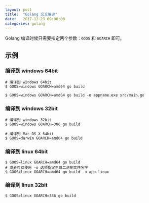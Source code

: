 ```yaml
---
layout: post
title:  "Golang 交叉编译"
date:   2017-12-29 09:00:00
categories: golang
---
```


Golang 编译时候只需要指定两个参数：`GOOS` 和 `GOARCH` 即可。

## 示例

### 编译到 windows 64bit
```shell
# 编译到 windows 64bit
$ GOOS=windows GOARCH=amd64 go build

$ GOOS=windows GOARCH=amd64 go build -o appname.exe src/main.go
```

### 编译到 windows 32bit
```shell
# 编译到 windows 32bit
$ GOOS=windows GOARCH=386 go build

# 编译到 Mac OS X 64bit
$ GOOS=darwin GOARCH=amd64 go build
```


### 编译到 linux 64bit

```shell
$ GOOS=linux GOARCH=amd64 go build
# 或者可以使用 -o 选项指定生成二进制文件名字
$ GOOS=linux GOARCH=amd64 go build -o app.linux
```

### 编译到 linux 32bit
```shell
$ GOOS=linux GOARCH=386 go build
```


